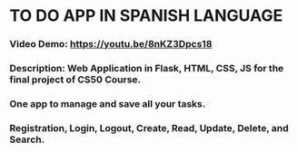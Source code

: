 # TO DO APP IN SPANISH LANGUAGE

### Video Demo: https://youtu.be/8nKZ3Dpcs18
### Description: Web Application in Flask, HTML, CSS, JS for the final project of CS50 Course. 
### One app to manage and save all your tasks.
### Registration, Login, Logout, Create, Read, Update, Delete, and Search.
